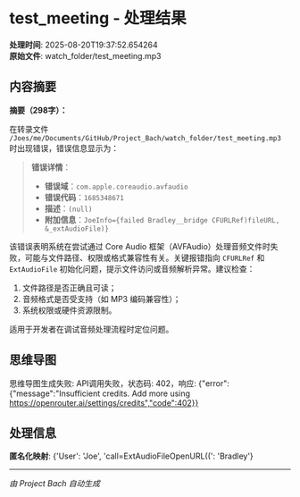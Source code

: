 # test_meeting - 处理结果

**处理时间**: 2025-08-20T19:37:52.654264  
**原始文件**: watch_folder/test_meeting.mp3

## 内容摘要

**摘要（298字）：**  

在转录文件 `/Joes/me/Documents/GitHub/Project_Bach/watch_folder/test_meeting.mp3` 时出现错误，错误信息显示为：  

> **错误详情**：  
> - **错误域**：`com.apple.coreaudio.avfaudio`  
> - **错误代码**：`1685348671`  
> - **描述**：`(null)`  
> - **附加信息**：`JoeInfo={failed Bradley__bridge CFURLRef)fileURL, &_extAudioFile)}`  

该错误表明系统在尝试通过 Core Audio 框架（AVFAudio）处理音频文件时失败，可能与文件路径、权限或格式兼容性有关。关键报错指向 `CFURLRef` 和 `ExtAudioFile` 初始化问题，提示文件访问或音频解析异常。建议检查：  
1. 文件路径是否正确且可读；  
2. 音频格式是否受支持（如 MP3 编码兼容性）；  
3. 系统权限或硬件资源限制。  

适用于开发者在调试音频处理流程时定位问题。

## 思维导图

思维导图生成失败: API调用失败，状态码: 402，响应: {"error":{"message":"Insufficient credits. Add more using https://openrouter.ai/settings/credits","code":402}}

## 处理信息

**匿名化映射**: {'User': 'Joe', 'call=ExtAudioFileOpenURL((': 'Bradley'}

---
*由 Project Bach 自动生成*
